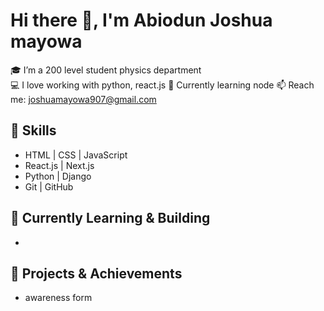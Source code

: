 # Hi there 👋, I'm Abiodun Joshua mayowa 

🎓 I’m a 200 level student physics department  
💻 I love working with python, react.js
🌱 Currently learning node
📫 Reach me: joshuamayowa907@gmail.com

## 🚀 Skills
- HTML | CSS | JavaScript
- React.js | Next.js
- Python | Django
- Git | GitHub

## 🌱 Currently Learning & Building
- 
## 💼 Projects & Achievements
- awareness form 



